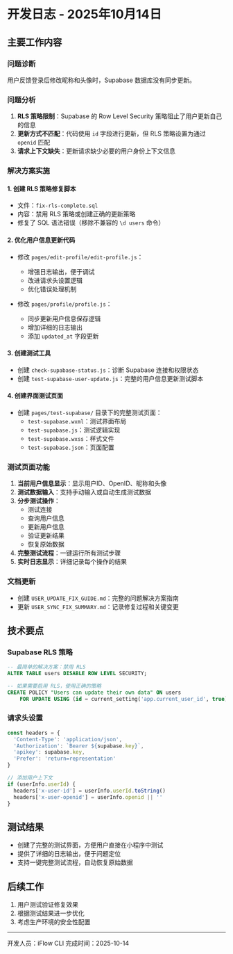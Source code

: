 # 开发日志 - 2025年10月14日

## 主要工作内容

### 问题诊断
用户反馈登录后修改昵称和头像时，Supabase 数据库没有同步更新。

### 问题分析
1. **RLS 策略限制**：Supabase 的 Row Level Security 策略阻止了用户更新自己的信息
2. **更新方式不匹配**：代码使用 `id` 字段进行更新，但 RLS 策略设置为通过 `openid` 匹配
3. **请求上下文缺失**：更新请求缺少必要的用户身份上下文信息

### 解决方案实施

#### 1. 创建 RLS 策略修复脚本
- 文件：`fix-rls-complete.sql`
- 内容：禁用 RLS 策略或创建正确的更新策略
- 修复了 SQL 语法错误（移除不兼容的 `\d users` 命令）

#### 2. 优化用户信息更新代码
- 修改 `pages/edit-profile/edit-profile.js`：
  - 增强日志输出，便于调试
  - 改进请求头设置逻辑
  - 优化错误处理机制

- 修改 `pages/profile/profile.js`：
  - 同步更新用户信息保存逻辑
  - 增加详细的日志输出
  - 添加 `updated_at` 字段更新

#### 3. 创建测试工具
- 创建 `check-supabase-status.js`：诊断 Supabase 连接和权限状态
- 创建 `test-supabase-user-update.js`：完整的用户信息更新测试脚本

#### 4. 创建界面测试页面
- 创建 `pages/test-supabase/` 目录下的完整测试页面：
  - `test-supabase.wxml`：测试界面布局
  - `test-supabase.js`：测试逻辑实现
  - `test-supabase.wxss`：样式文件
  - `test-supabase.json`：页面配置

### 测试页面功能
1. **当前用户信息显示**：显示用户ID、OpenID、昵称和头像
2. **测试数据输入**：支持手动输入或自动生成测试数据
3. **分步测试操作**：
   - 测试连接
   - 查询用户信息
   - 更新用户信息
   - 验证更新结果
   - 恢复原始数据
4. **完整测试流程**：一键运行所有测试步骤
5. **实时日志显示**：详细记录每个操作的结果

### 文档更新
- 创建 `USER_UPDATE_FIX_GUIDE.md`：完整的问题解决方案指南
- 更新 `USER_SYNC_FIX_SUMMARY.md`：记录修复过程和关键变更

## 技术要点

### Supabase RLS 策略
```sql
-- 最简单的解决方案：禁用 RLS
ALTER TABLE users DISABLE ROW LEVEL SECURITY;

-- 如果需要启用 RLS，使用正确的策略
CREATE POLICY "Users can update their own data" ON users
    FOR UPDATE USING (id = current_setting('app.current_user_id', true)::bigint);
```

### 请求头设置
```javascript
const headers = {
  'Content-Type': 'application/json',
  'Authorization': `Bearer ${supabase.key}`,
  'apikey': supabase.key,
  'Prefer': 'return=representation'
}

// 添加用户上下文
if (userInfo.userId) {
  headers['x-user-id'] = userInfo.userId.toString()
  headers['x-user-openid'] = userInfo.openid || ''
}
```

## 测试结果
- 创建了完整的测试界面，方便用户直接在小程序中测试
- 提供了详细的日志输出，便于问题定位
- 支持一键完整测试流程，自动恢复原始数据

## 后续工作
1. 用户测试验证修复效果
2. 根据测试结果进一步优化
3. 考虑生产环境的安全性配置

---

开发人员：iFlow CLI
完成时间：2025-10-14
